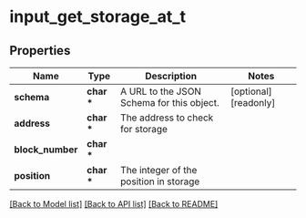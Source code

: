 # input_get_storage_at_t

## Properties
Name | Type | Description | Notes
------------ | ------------- | ------------- | -------------
**schema** | **char \*** | A URL to the JSON Schema for this object. | [optional] [readonly] 
**address** | **char \*** | The address to check for storage | 
**block_number** | **char \*** |  | 
**position** | **char \*** | The integer of the position in storage | 

[[Back to Model list]](../README.md#documentation-for-models) [[Back to API list]](../README.md#documentation-for-api-endpoints) [[Back to README]](../README.md)


